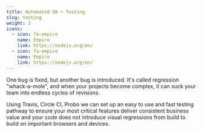 ```yaml
---
title: Automated QA + Testing
slug: testing
weight: 2
icons:
  - icon: fa-empire
    name: Empire
    link: https://nodejs.org/en/
  - icon: fa-empire
    name: Empire
    link: https://nodejs.org/en/
---
```

One bug is fixed, but another bug is introduced. It's called regression "whack-a-mole", and when your projects become complex, it can suck your team into endless cycles of revisions.

Using Travis, Circle CI, Probo we can set up an easy to use and fast testing pathway to ensure your most critical features deliver consistent business value and your code does not introduce visual regressions from build to build on important browsers and devices.
